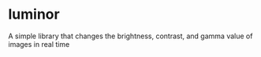# luminor
A simple library that changes the brightness, contrast, and gamma value of images in real time
